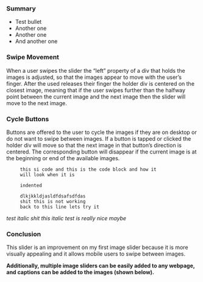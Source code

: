 ### Summary
 - Test bullet
 - Another one
 - Another one
 - And another one
 
### Swipe Movement
When a user swipes the slider the “left” property of a div that holds the images is adjusted, so that the images appear to move with the user’s finger. After the used releases their finger the holder div is centered on the closest image, meaning that if the user swipes further than the halfway point between the current image and the next image then the slider will move to the next image.
 
### Cycle Buttons
Buttons are offered to the user to cycle the images if they are on desktop or do not want to swipe between images. If a button is tapped or clicked the holder div will move so that the next image in that button’s direction is centered. The corresponding button will disappear if the current image is at the beginning or end of the available images.

````
     this si code and this is the code block and how it 
     will look when it is       
     
     indented
     
     dlkjkkldjasldfdsafsdfdas
     shit this is not working
     back to this line lets try it
````

_test italic shit this italic test is really nice maybe_

### Conclusion
This slider is an improvement on my first image slider because it is more visually appealing and it allows mobile users to swipe between images.

**Additionally, multiple image sliders can be easily added to any webpage, and captions can be added to the images (shown below).**  



